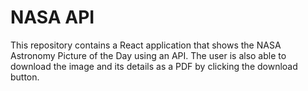 # NASA API

This repository contains a React application that shows the NASA Astronomy Picture of the Day using an API. The user is also able to download the image and its details as a PDF by clicking the download button.
